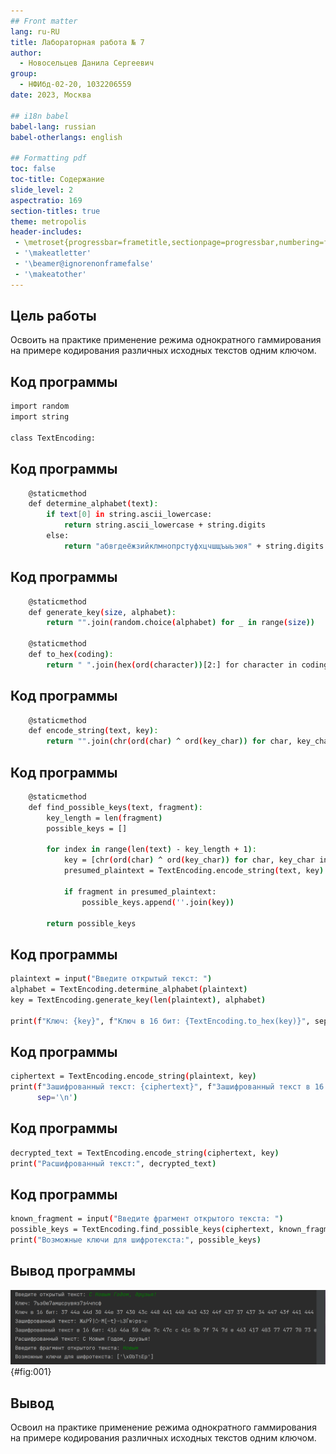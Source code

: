 ```yaml
---
## Front matter
lang: ru-RU
title: Лабораторная работа № 7
author:
  - Новосельцев Данила Сергеевич
group:
  - НФИбд-02-20, 1032206559
date: 2023, Москва

## i18n babel
babel-lang: russian
babel-otherlangs: english

## Formatting pdf
toc: false
toc-title: Содержание
slide_level: 2
aspectratio: 169
section-titles: true
theme: metropolis
header-includes:
 - \metroset{progressbar=frametitle,sectionpage=progressbar,numbering=fraction}
 - '\makeatletter'
 - '\beamer@ignorenonframefalse'
 - '\makeatother'
---
```


## Цель работы

Освоить на практике применение режима однократного гаммирования на примере кодирования различных исходных текстов одним ключом.

## Код программы

```sh
import random
import string

class TextEncoding:
```
## Код программы
```sh
    @staticmethod
    def determine_alphabet(text):
        if text[0] in string.ascii_lowercase:
            return string.ascii_lowercase + string.digits
        else:
            return "абвгдеёжзийклмнопрстуфхцчшщъыьэюя" + string.digits
``` 
## Код программы
```sh
    @staticmethod
    def generate_key(size, alphabet):
        return "".join(random.choice(alphabet) for _ in range(size))

    @staticmethod
    def to_hex(coding):
        return " ".join(hex(ord(character))[2:] for character in coding)
```
## Код программы
```sh
    @staticmethod
    def encode_string(text, key):
        return "".join(chr(ord(char) ^ ord(key_char)) for char, key_char in zip(text, key))
``` 
## Код программы
```sh
    @staticmethod
    def find_possible_keys(text, fragment):
        key_length = len(fragment)
        possible_keys = []

        for index in range(len(text) - key_length + 1):
            key = [chr(ord(char) ^ ord(key_char)) for char, key_char in zip(text[index:index + key_length], fragment)]
            presumed_plaintext = TextEncoding.encode_string(text, key)

            if fragment in presumed_plaintext:
                possible_keys.append(''.join(key))

        return possible_keys

``` 
## Код программы
```sh
plaintext = input("Введите открытый текст: ")
alphabet = TextEncoding.determine_alphabet(plaintext)
key = TextEncoding.generate_key(len(plaintext), alphabet)

print(f"Ключ: {key}", f"Ключ в 16 бит: {TextEncoding.to_hex(key)}", sep='\n')
```
## Код программы
```sh
ciphertext = TextEncoding.encode_string(plaintext, key)
print(f"Зашифрованный текст: {ciphertext}", f"Зашифрованный текст в 16 бит: {TextEncoding.to_hex(ciphertext)}",
      sep='\n')
```
## Код программы
```sh
decrypted_text = TextEncoding.encode_string(ciphertext, key)
print("Расшифрованный текст:", decrypted_text)
```
## Код программы
```sh
known_fragment = input("Введите фрагмент открытого текста: ")
possible_keys = TextEncoding.find_possible_keys(ciphertext, known_fragment)
print("Возможные ключи для шифротекста:", possible_keys)
```
## Вывод программы
![Вывод программы для текста на русском](./image/img1.png){#fig:001}

## Вывод

Освоил на практике применение режима однократного гаммирования на примере кодирования различных исходных текстов одним ключом.
